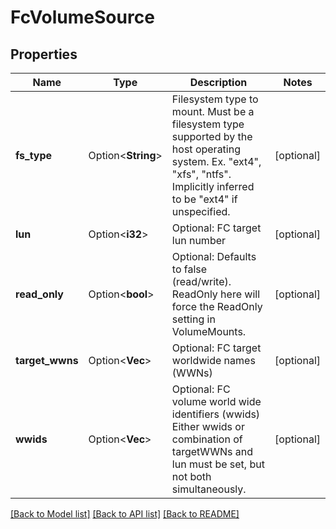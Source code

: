 # FcVolumeSource

## Properties

Name | Type | Description | Notes
------------ | ------------- | ------------- | -------------
**fs_type** | Option<**String**> | Filesystem type to mount. Must be a filesystem type supported by the host operating system. Ex. \"ext4\", \"xfs\", \"ntfs\". Implicitly inferred to be \"ext4\" if unspecified. | [optional]
**lun** | Option<**i32**> | Optional: FC target lun number | [optional]
**read_only** | Option<**bool**> | Optional: Defaults to false (read/write). ReadOnly here will force the ReadOnly setting in VolumeMounts. | [optional]
**target_wwns** | Option<**Vec<String>**> | Optional: FC target worldwide names (WWNs) | [optional]
**wwids** | Option<**Vec<String>**> | Optional: FC volume world wide identifiers (wwids) Either wwids or combination of targetWWNs and lun must be set, but not both simultaneously. | [optional]

[[Back to Model list]](../README.md#documentation-for-models) [[Back to API list]](../README.md#documentation-for-api-endpoints) [[Back to README]](../README.md)


